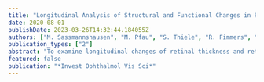 ```yaml
---
title: "Longitudinal Analysis of Structural and Functional Changes in Presence of Reticular Pseudodrusen Associated With Age-Related Macular Degeneration"
date: 2020-08-01
publishDate: 2023-03-26T14:32:44.184055Z
authors: ["M. Sassmannshausen", "M. Pfau", "S. Thiele", "R. Fimmers", "J. S. Steinberg", "M. Fleckenstein", "F. G. Holz", "S. Schmitz-Valckenberg"]
publication_types: ["2"]
abstract: "To examine longitudinal changes of retinal thickness and retinal sensitivity in patients with intermediate age-related macular degeneration (iAMD) and predominantly reticular pseudodrusen (RPD). At baseline 30 eyes of 25 iAMD patients underwent optical coherence tomography imaging, mesopic and scotopic fundus-controlled perimetry (FCP) with follow-up examinations at month 12 (20 eyes), 24 (12 eyes), and 36 (11 eyes). Thicknesses of different retinal layers and results of FCP testing (n = 56 stimuli) were spatially and longitudinally analyzed using linear mixed-effects models. 0.001) for regions with new occurring RPD, and -0.17 SD (P = 0.041) in unremarkable regions. Decrease of scotopic and mesopic sensitivity over three years was more pronounced in areas with existing (-3.51 and -7.76 dB) and new occurring RPD (-2.06 and -5.97 dB). Structure-function analysis revealed that 1 SD decrease of pORL thickness was associated with a sensitivity reduction of 3.47 dB in scotopic and 0.79 dB in mesopic testing. This study demonstrates progressive outer retinal degeneration and impairment of photoreceptor function in eyes with iAMD and RPD over three years. Preservation of outer retinal thickness and reduction of RPD formation may constitute meaningful surrogate endpoints in interventional trials on eyes with AMD and RPD aiming to slow outer retinal degeneration."
featured: false
publication: "*Invest Ophthalmol Vis Sci*"
---
```


